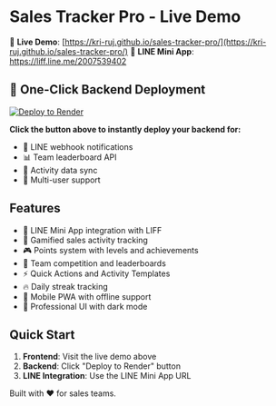 # Sales Tracker Pro - Live Demo

🚀 **Live Demo**: [https://kri-ruj.github.io/sales-tracker-pro/](https://kri-ruj.github.io/sales-tracker-pro/)
📱 **LINE Mini App**: https://liff.line.me/2007539402

## 🚀 One-Click Backend Deployment

[![Deploy to Render](https://render.com/images/deploy-to-render-button.svg)](https://render.com/deploy?repo=https://github.com/kri-ruj/sales-tracker-pro)

**Click the button above to instantly deploy your backend for:**
- 🤖 LINE webhook notifications
- 📊 Team leaderboard API  
- 💾 Activity data sync
- 👥 Multi-user support

## Features
- 📱 LINE Mini App integration with LIFF
- 🎯 Gamified sales activity tracking
- 🎮 Points system with levels and achievements  
- 👥 Team competition and leaderboards
- ⚡ Quick Actions and Activity Templates
- 🔥 Daily streak tracking
- 📱 Mobile PWA with offline support
- 🌙 Professional UI with dark mode

## Quick Start
1. **Frontend**: Visit the live demo above
2. **Backend**: Click "Deploy to Render" button
3. **LINE Integration**: Use the LINE Mini App URL

Built with ❤️ for sales teams.
